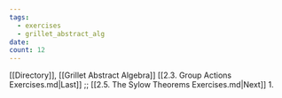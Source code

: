 ```yaml
---
tags:
  - exercises
  - grillet_abstract_alg
date:
count: 12
---
```

[[Directory]], [[Grillet Abstract Algebra]]
[[2.3. Group Actions Exercises.md|Last]] ;; [[2.5. The Sylow Theorems Exercises.md|Next]]
1. 